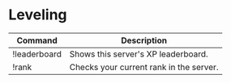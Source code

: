 # Leveling

| Command      | Description                             |
|--------------|-----------------------------------------|
| !leaderboard | Shows this server's XP leaderboard.     |
| !rank        | Checks your current rank in the server. |
